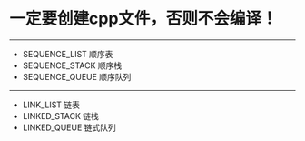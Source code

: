 # 一定要创建cpp文件，否则不会编译！
---
- SEQUENCE_LIST 顺序表
- SEQUENCE_STACK 顺序栈
- SEQUENCE_QUEUE 顺序队列
---
- LINK_LIST 链表
- LINKED_STACK 链栈
- LINKED_QUEUE 链式队列